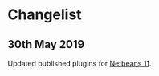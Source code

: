 # Changelist
## 30th May 2019
Updated published plugins for [Netbeans 11](https://netbeans.apache.org/download/nb110/index.html).  
